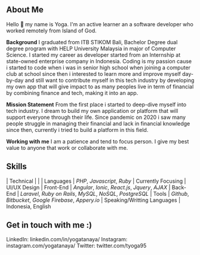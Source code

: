 ## About Me

Hello :wave: my name is Yoga. I'm an active learner an a software developer who worked remotely
from Island of God. 

**Background** 
I graduated from ITB STIKOM Bali, Bachelor Degree dual degree program with HELP University Malaysia 
in major of Computer Science. I started my career as developer started from an Internship 
at state-owned enterprise company in Indonesia. Coding is my passion cause i started to code 
when i was in senior high school when joining a computer club at school since then i interested 
to learn more and improve myself day-by-day and still want to contribute myself in this tech industry
by developing my own app that will give impact to as many peoples live in term of financial by combining 
finance and tech, making it into an app. 

**Mission Statement**
From the first place i started to deep-dive myself into tech industry. I dream to build my own application
or platform that will support everyone through their life. Since pandemic on 2020 i saw many people struggle
in managing their financial and lack in financial knowledge since then, currently i tried to build a platform
in this field. 

**Working with me**
I am a patience and tend to focus person. I give my best value to anyone that work or collaborate with me.

## Skills
| Technical | |
| Languages | *PHP*, *Javascript*, *Ruby*
| Currently Focusing | UI/UX Design
| Front-End | *Angular*, *Ionic*, *React.js*, *Jquery*, *AJAX*
| Back-End | *Laravel*, *Ruby on Rails*, *MySQL*, *NoSQL*, *PostgreSQL*
| Tools | *Github*, *Bitbucket*, *Google Firebase*, *Appery.io*
| Speaking/Writting Languages | Indonesia, English

## Get in touch with me :)

LinkedIn: linkedin.com/in/yogatanaya/
Instagram: instagram.com/yogatanaya/ 
Twitter: twitter.com/tyoga95

